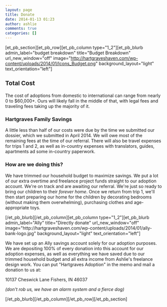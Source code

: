 ```yaml
---
layout: page
title: Donate
date: 2014-01-13 01:23
author: ashlie
comments: true
categories: []
---
```

[et_pb_section][et_pb_row][et_pb_column type="1_2"][et_pb_blurb admin_label="budget breakdown" title="Budget Breakdown" url_new_window="off" image="http://hartgraveshaven.com/wp-content/uploads/2014/01/Icons_Budget.png" background_layout="light" text_orientation="left"]
<h3 style="text-align: left;"><span style="font-size: 1.17em; line-height: 1.5em;">Total Cost</span></h3>
<p style="text-align: left;">The cost of adoptions from domestic to international can range from nearly 0 to $60,000+. Ours will likely fall in the middle of that, with legal fees and traveling fees taking up the majority of it.</p>

<h3 style="text-align: left;">Hartgraves Family Savings</h3>
<p style="text-align: left;">A little less than half of our costs were due by the time we submitted our dossier, which we submitted in April 2014. We will owe most of the remaining fees at the time of our referral. There will also be travel expenses for trips 1 and 2, as well as in-country expenses with translators, guides, apartments ad some in-country paperwork.</p>

<h3 style="text-align: left;">How are we doing this?</h3>
<p style="text-align: left;">We have trimmed our household budget to maximize savings. We put a lot of our extra overtime and freelance project funds straight to our adoption account. We're on track and are awaiting our referral. We're just so ready to bring our children to their <em>forever home</em>. Once we return from trip 1, we'll then start preparing our home for the children by decorating bedrooms (without making them overwhelming), purchasing clothes and age-appropriate toys.</p>
[/et_pb_blurb][/et_pb_column][et_pb_column type="1_2"][et_pb_blurb admin_label="Ally" title="Directly donate" url_new_window="off" image="http://hartgraveshaven.com/wp-content/uploads/2014/01/ally-bank-logo.jpg" background_layout="light" text_orientation="left"]
<p style="text-align: left;">We have set up an Ally savings account solely for our adoption purposes. We are depositing 100% of every donation into this account for our adoption expenses, as well as everything we have saved due to our trimmed household budget and all extra income from Ashlie's freelance design work. You can put "Hartgraves Adoption" in the memo and mail a donation to us at:</p>
<p style="text-align: left;">10137 Cheswick Lane
Fishers, IN 46037</p>
<p style="text-align: left;"><em>(don't rob us, we have an alarm system and a fierce dog) </em></p>
[/et_pb_blurb][/et_pb_column][/et_pb_row][/et_pb_section]
